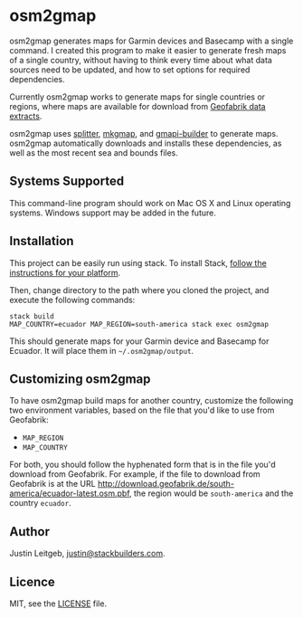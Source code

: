 # osm2gmap

osm2gmap generates maps for Garmin devices and Basecamp with a single
command. I created this program to make it easier to generate fresh
maps of a single country, without having to think every time about
what data sources need to be updated, and how to set options for
required dependencies.

Currently osm2gmap works to generate maps for single countries or
regions, where maps are available for download from [Geofabrik data
extracts](http://download.geofabrik.de/).

osm2gmap uses [splitter](http://www.mkgmap.org.uk/doc/splitter.html),
[mkgmap](http://www.mkgmap.org.uk/doc/index.html), and
[gmapi-builder](http://wiki.openstreetmap.org/wiki/Gmapibuilder) to
generate maps. osm2gmap automatically downloads and installs these
dependencies, as well as the most recent sea and bounds files.

## Systems Supported

This command-line program should work on Mac OS X and Linux operating
systems. Windows support may be added in the future.

## Installation

This project can be easily run using stack. To install Stack,
[follow the instructions for your platform](http://docs.haskellstack.org/en/stable/README.html#how-to-install).

Then, change directory to the path where you cloned the project, and
execute the following commands:

```
stack build
MAP_COUNTRY=ecuador MAP_REGION=south-america stack exec osm2gmap
```

This should generate maps for your Garmin device and Basecamp for
Ecuador. It will place them in `~/.osm2gmap/output`.

## Customizing osm2gmap

To have osm2gmap build maps for another country, customize the
following two environment variables, based on the file that you'd like
to use from Geofabrik:

* `MAP_REGION`
* `MAP_COUNTRY`

For both, you should follow the hyphenated form that is in the file
you'd download from Geofabrik. For example, if the file to download
from Geofabrik is at the URL
http://download.geofabrik.de/south-america/ecuador-latest.osm.pbf, the
region would be `south-america` and the country `ecuador`.

## Author

Justin Leitgeb, <justin@stackbuilders.com>.

## Licence

MIT, see the [LICENSE](LICENSE) file.
